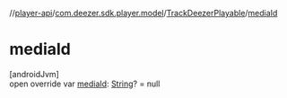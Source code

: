 //[player-api](../../../index.md)/[com.deezer.sdk.player.model](../index.md)/[TrackDeezerPlayable](index.md)/[mediaId](media-id.md)

# mediaId

[androidJvm]\
open override var [mediaId](media-id.md): [String](https://kotlinlang.org/api/latest/jvm/stdlib/kotlin/-string/index.html)? = null
